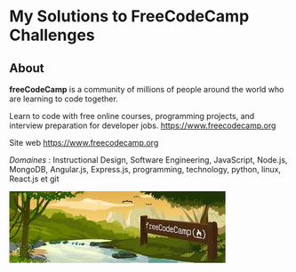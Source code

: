 # My Solutions to FreeCodeCamp Challenges

## About
**freeCodeCamp** is a community of millions of people around the world who are learning to code together.

Learn to code with free online courses, programming projects, and interview preparation for developer jobs. https://www.freecodecamp.org

Site web
https://www.freecodecamp.org

*Domaines* :
Instructional Design, Software Engineering, JavaScript, Node.js, MongoDB, Angular.js, Express.js, programming, technology, python, linux, React.js et git

![image](freecodecamp.jpeg)
